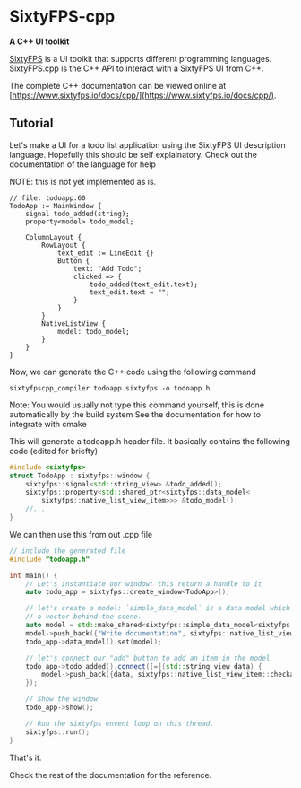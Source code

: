# SixtyFPS-cpp

**A C++ UI toolkit**

[SixtyFPS](/README.md) is a UI toolkit that supports different programming languages.
SixtyFPS.cpp is the C++ API to interact with a SixtyFPS UI from C++.

The complete C++ documentation can be viewed online at [https://www.sixtyfps.io/docs/cpp/](https://www.sixtyfps.io/docs/cpp/).

## Tutorial

Let's make a UI for a todo list application using the SixtyFPS UI description language.
Hopefully this should be self explainatory. Check out the documentation of the language for help

NOTE: this is not yet implemented as is.

```sixtyfps
// file: todoapp.60
TodoApp := MainWindow {
    signal todo_added(string);
    property<model> todo_model;

    ColumnLayout {
        RowLayout {
            text_edit := LineEdit {}
            Button {
                text: "Add Todo";
                clicked => {
                    todo_added(text_edit.text);
                    text_edit.text = "";
                }
            }
        }
        NativeListView {
            model: todo_model;
        }
    }
}
```

Now, we can generate the C++ code using the following command

```
sixtyfpscpp_compiler todoapp.sixtyfps -o todoapp.h
```

Note: You would usually not type this command yourself, this is done automatically by the build system
See the documentation for how to integrate with cmake

This will generate a todoapp.h header file. It basically contains the following code
(edited for briefty)

```C++
#include <sixtyfps>
struct TodoApp : sixtyfps::window {
    sixtyfps::signal<std::string_view> &todo_added();
    sixtyfps::property<std::shared_ptr<sixtyfps::data_model<
        sixtyfps::native_list_view_item>>> &todo_model();
    //...
}
```

We can then use this from out .cpp file

```C++
// include the generated file
#include "todoapp.h"

int main() {
    // Let's instantiate our window: this return a handle to it
    auto todo_app = sixtyfps::create_window<TodoApp>();

    // let's create a model: `simple_data_model` is a data model which is simply backed by
    // a vector behind the scene.
    auto model = std::make_shared<sixtyfps::simple_data_model<sixtyfps::native_list_view_item>>();
    model->push_back({"Write documentation", sixtyfps::native_list_view_item::checkable });
    todo_app->data_model().set(model);

    // let's connect our "add" button to add an item in the model
    todo_app->todo_added().connect([=](std::string_view data) {
        model->push_back({data, sixtyfps::native_list_view_item::checkable})
    });

    // Show the window
    todo_app->show();

    // Run the sixtyfps envent loop on this thread.
    sixtyfps::run();
}
```

That's it.

Check the rest of the documentation for the reference.
